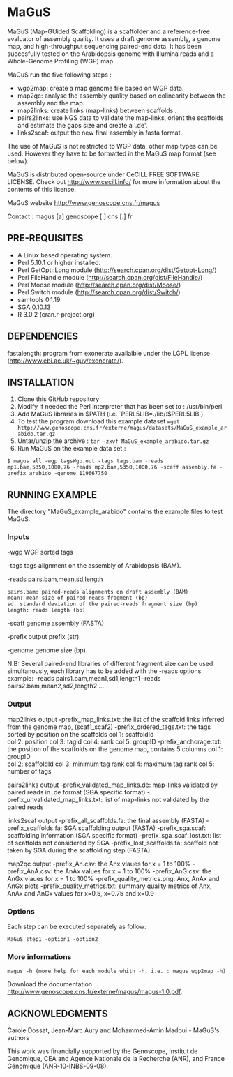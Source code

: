 # MaGuS
MaGuS (Map-GUided Scaffolding) is a scaffolder and a reference-free evaluator of assembly quality. It uses a draft genome assembly, a genome map, and high-throughput sequencing paired-end data. It has been succesfully tested on the Arabidopsis genome with Illumina reads and a Whole-Genome Profiling (WGP) map.

MaGuS run the five following steps :

- wgp2map: create a map genome file based on WGP data.
- map2qc: analyse the assembly quality based on colinearity between the assembly and the map.
- map2links: create links (map-links) between scaffolds .
- pairs2links: use NGS data to validate the map-links, orient the scaffolds and estimate the gaps size and create a '.de'.
- links2scaf: output the new final assembly in fasta format.

The use of MaGuS is not restricted to WGP data, other map types can be used. However they have to be formatted in the MaGuS map format (see below).

MaGuS is distributed open-source under CeCILL FREE SOFTWARE LICENSE. Check out http://www.cecill.info/ for more information about the contents of this license.

MaGuS website http://www.genoscope.cns.fr/magus

Contact : magus [a] genoscope [.] cns [.] fr

PRE-REQUISITES
--------------

  - A Linux based operating system.
  - Perl 5.10.1 or higher installed.
  - Perl GetOpt::Long module (http://search.cpan.org/dist/Getopt-Long/)
  - Perl FileHandle module (http://search.cpan.org/dist/FileHandle/)
  - Perl Moose module (http://search.cpan.org/dist/Moose/)
  - Perl Switch module (http://search.cpan.org/dist/Switch/)
  - samtools 0.1.19 
  - SGA 0.10.13 
  - R 3.0.2 (cran.r-project.org)

DEPENDENCIES
------------
fastalength:  program from exonerate availaible under the LGPL license (http://www.ebi.ac.uk/~guy/exonerate/). 


INSTALLATION
------------

  1. Clone this GitHub repository
  2. Modify if needed the Perl interpreter that has been set to : /usr/bin/perl
  3. Add MaGuS libraries in $PATH (i.e. `PERL5LIB=./lib/:$PERL5LIB`)
  4. To test the program download this example dataset
  `wget http://www.genoscope.cns.fr/externe/magus/datasets/MaGuS_example_arabido.tar.gz`
  5. Untar/unzip the archive :
  `tar -zxvf MaGuS_example_arabido.tar.gz`
  6. Run MaGuS on the example data set :
```
$ magus all -wgp tagsWgp.out -tags tags.bam -reads mp1.bam,5350,1000,76 -reads mp2.bam,5350,1000,76 -scaff assembly.fa -prefix arabido -genome 119667750
```

RUNNING EXAMPLE
--------------

The directory "MaGuS_example_arabido" contains the example files to test MaGuS.

### Inputs

-wgp WGP sorted tags

-tags tags alignment on the assembly of Arabidopsis (BAM).

-reads pairs.bam,mean,sd,length

    pairs.bam: paired-reads alignments on draft assembly (BAM)
    mean: mean size of paired-reads fragment (bp)
    sd: standard deviation of the paired-reads fragment size (bp) 
    length: reads length (bp)
    
-scaff genome assembly (FASTA)

-prefix output prefix (str).

-genome genome size  (bp).


N.B: Several paired-end libraries of different fragment size can be used simultanously, each library has to be added with the -reads options example: -reads pairs1.bam,mean1,sd1,length1 -reads pairs2.bam,mean2,sd2,length2 ...


### Output

map2links output
-prefix_map_links.txt: the list of the scaffold links inferred from the genome map, (scaf1_scaf2)
-prefix_ordered_tags.txt: the tags sorted by position on the scaffolds
  col 1: scaffoldId     
  col 2: position
  col 3: tagId
  col 4: rank
  col 5: groupID
-prefix_anchorage.txt: the position of the scaffolds on the genome map, contains 5 columns
  col 1: groupID                     
  col 2: scaffoldId
  col 3: minimum tag rank
  col 4: maximum tag rank
  col 5: number of tags
  
pairs2links output
-prefix_validated_map_links.de: map-links validated by paired reads in .de format (SGA specific format)
-prefix_unvalidated_map_links.txt: list of map-links not validated by the paired reads

links2scaf output
-prefix_all_scaffolds.fa: the final assembly (FASTA)
-prefix_scaffolds.fa: SGA scaffolding output (FASTA)
-prefix_sga.scaf: scaffolding information (SGA specific format) 
-prefix_sga_scaf_lost.txt: list of scaffolds not considered by SGA
-prefix_lost_scaffolds.fa: scaffold not taken by SGA during the scaffolding step (FASTA)

map2qc output
-prefix_An.csv: the Anx vlaues for x = 1 to 100%
-prefix_AnA.csv: the AnAx values for x = 1 to 100%
-prefix_AnG.csv: the AnGx vlaues for x = 1 to 100%
-prefix_quality_metrics.png: Anx, AnAx and AnGx plots
-prefix_quality_metrics.txt: summary quality metrics of Anx, AnAx and AnGx values for x=0.5, x=0.75 and x=0.9

### Options

Each step can be executed separately as follow:
```
MaGuS step1 -option1 -option2  
```
### More informations

```
magus -h (more help for each module whith -h, i.e. : magus wgp2map -h)
```

Download the documentation http://www.genoscope.cns.fr/externe/magus/magus-1.0.pdf.

ACKNOWLEDGMENTS
---------------
Carole Dossat, Jean-Marc Aury and Mohammed-Amin Madoui - MaGuS's authors

This work was financially supported by the Genoscope,
Institut de Genomique, CEA and Agence Nationale de la
Recherche (ANR), and France Génomique (ANR-10-INBS-09-08).


